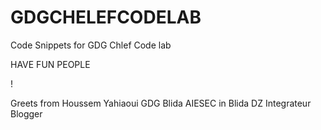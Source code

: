 # GDGCHELEFCODELAB
Code Snippets for GDG Chlef Code lab 

HAVE FUN PEOPLE

!

Greets from Houssem Yahiaoui 
GDG Blida
AIESEC in Blida
DZ Integrateur Blogger 
